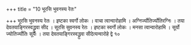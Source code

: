 +++
title = "10 भूरसि भुवनस्य रेतः"

+++
भूरसि भुवनस्य रेतः । इष्टका स्वर्गो लोकः । वाचा त्वान्वारोहामि । अग्निर्ज्योतिर्ज्योतिरग्निः । तया देवतयाङ्गिरस्वद्ध्रुवा सीद । सूरसि सुवनस्य रेतः । इष्टका स्वर्गो लोकः । मनसा त्वान्वारोहामि । सूर्यो ज्योतिर्ज्योतिः सूर्यः । तया देवतयाङ्गिरस्वद्ध्रुवा सीदेत्यन्वारोहे द्वे १०
